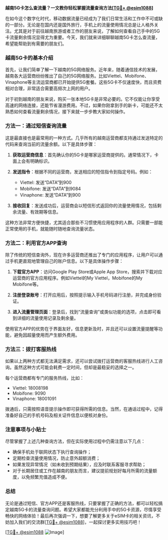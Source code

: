 **越南5G卡怎么查流量？一文教你轻松掌握流量查询方法[[TG💪+ @esim1088](https://t.me/s/esim1088)]**

在如今这个数字化时代，移动数据流量已经成为了我们日常生活和工作中不可或缺的一部分。无论是在国内还是国外旅行，手机上的流量使用情况总是让人格外关注。尤其是对于前往越南旅游或者工作的朋友来说，了解如何查看自己手中的5G卡流量剩余情况显得尤为重要。今天，我们就来详细聊聊越南5G卡怎么查流量，希望能帮助到有需要的朋友们。

### 越南5G卡的基本介绍

首先，让我们简单了解一下越南的5G网络服务。近年来，随着通信技术的发展，越南各大运营商纷纷推出了自己的5G网络服务。比如Viettel、Mobifone、Vinaphone等主流运营商都已开始提供5G套餐。这些5G卡不仅速度快，而且资费相对合理，非常适合需要高频次上网的用户。

对于初到越南的朋友来说，购买一张本地5G卡是非常必要的。它不仅能让你享受高速的网络连接，还能节省漫游费用。不过，如果你刚拿到手的新卡，可能还不太熟悉如何查看流量剩余情况，接下来就一步步教大家如何操作。

### 方法一：通过短信查询流量

这是最直接也是最常用的一种方式。几乎所有的越南运营商都支持通过发送特定的代码来查询当前的流量余额。以下是具体步骤：

1. **获取运营商信息**：首先确认你的5G卡是哪家运营商提供的。通常情况下，卡面上会有明确标识。
   
2. **发送指令**：根据不同的运营商，发送相应的短信指令到指定号码。例如：
   - Viettel: 发送“DATA”到900
   - Mobifone: 发送“DATA”到9084
   - Vinaphone: 发送“DATA”到900
   
3. **接收回复**：发送成功后，运营商会以短信形式返回你的流量使用情况，包括剩余流量、有效期等信息。

这种方法非常方便快捷，尤其适合那些不习惯使用应用程序的人群。只需要一部能正常使用的手机，就能随时随地查询流量状态。

### 方法二：利用官方APP查询

除了传统的短信查询外，现在许多运营商还推出了专门的应用程序，让用户可以通过手机更直观地管理自己的账户信息。以下是具体操作步骤：

1. **下载官方APP**：访问Google Play Store或Apple App Store，搜索并下载对应运营商的官方应用程序。例如Viettel的My Viettel，Mobifone的My Mobifone等。

2. **注册登录账号**：打开应用后，按照提示输入手机号码进行注册，并完成身份验证。

3. **进入流量管理页面**：登录后，找到“流量查询”或类似功能的选项，点击即可看到详细的流量使用记录及剩余量。

使用官方APP的优势在于界面友好，信息更新及时，并且还可以设置流量提醒等功能，避免因超量使用而产生额外费用。

### 方法三：拨打客服热线

如果以上两种方式都无法满足需求，还可以尝试拨打运营商的客服热线进行人工咨询。虽然这种方式可能会耗费一定时间，但却是最稳妥的选择之一。

每个运营商都有专门的服务热线，比如：
- Viettel: 18008198
- Mobifone: 9090
- Vinaphone: 18001091

拨通后，只需按照语音提示操作即可获得所需的信息。当然，在通话过程中，记得准备好自己的手机号码及相关证件信息以便核对身份。

### 注意事项与小贴士

尽管掌握了上述几种查询方法，但在实际使用过程中仍需注意以下几点：
- 确保手机处于联网状态下执行查询操作；
- 定期检查流量使用情况，防止意外超额消费；
- 如果发现异常情况（如未收到预期结果），应及时联系客服寻求帮助；
- 对于长期居住或工作在越南的朋友而言，建议提前规划好每月所需的流量额度，以免频繁充值造成不便。

### 总结

无论是通过短信、官方APP还是客服热线，只要掌握了正确的方法，都可以轻松搞定越南5G卡的流量查询问题。希望大家都能充分利用手中的5G卡资源，尽情享受畅快的网络体验！最后再次强调一下，想要了解更多关于eSIM卡的相关资讯，不妨加入我们的交流群[[TG💪+ @esim1088](https://t.me/s/esim1088)]，一起探讨更多实用技巧吧！

[[TG💪+ @esim1088](https://t.me/s/esim1088) ![Image](https://i.postimg.cc/4NQfJmqS/Snipaste-2025-05-13-00-14-12.png)]
